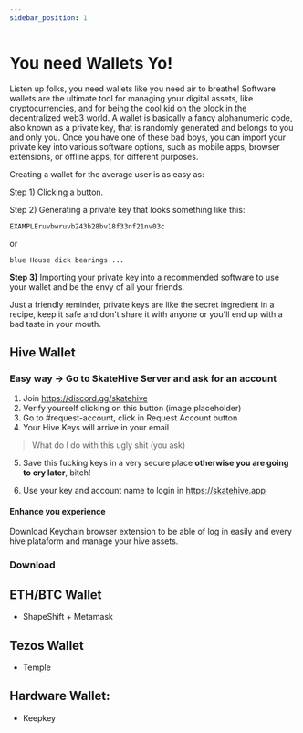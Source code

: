 ```yaml
---
sidebar_position: 1
---
```


# You need Wallets Yo!

Listen up folks, you need wallets like you need air to breathe! Software wallets are the ultimate tool for managing your digital assets, like cryptocurrencies, and for being the cool kid on the block in the decentralized web3 world. A wallet is basically a fancy alphanumeric code, also known as a private key, that is randomly generated and belongs to you and only you. Once you have one of these bad boys, you can import your private key into various software options, such as mobile apps, browser extensions, or offline apps, for different purposes.

Creating a wallet for the average user is as easy as:

Step 1) Clicking a button.

Step 2) Generating a private key that looks something like this:


`EXAMPLEruvbwruvb243b28bv18f33nf21nv03c` 

or 

`blue House dick bearings ...` 

**Step 3)** Importing your private key into a recommended software to use your wallet and be the envy of all your friends.

Just a friendly reminder, private keys are like the secret ingredient in a recipe, keep it safe and don't share it with anyone or you'll end up with a bad taste in your mouth.

## Hive Wallet 

### Easy way -> Go to SkateHive Server and ask for an account 

1. Join https://discord.gg/skatehive
2. Verify yourself clicking on this button
(image placeholder)
3. Go to #request-account, click in Request Account button 
4. Your Hive Keys will arrive in your email 
> What do I do with this ugly shit (you ask)
5. Save this fucking keys in a very secure place **otherwise you are going to cry later**, bitch!

6. Use your key and account name to login in https://skatehive.app 

#### Enhance you experience

Download Keychain browser extension to be able of log in easily and every hive plataform and manage your hive assets. 

### Download

## ETH/BTC Wallet 

- ShapeShift + Metamask

## Tezos Wallet 

- Temple

## Hardware Wallet: 

- Keepkey